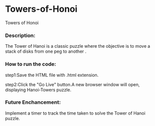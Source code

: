 # Towers-of-Honoi
Towers of Honoi

### Description:

The Tower of Hanoi is a classic puzzle where the objective is to move a stack of disks from one peg to another .

### How to run the code:

step1:Save the HTML file with .html extension.

step2:Click the "Go Live" button.A new browser window will open, displaying Hanoi-Towers puzzle.

### Future Enchancement:

Implement a timer to track the time taken to solve the Tower of Hanoi puzzle.

